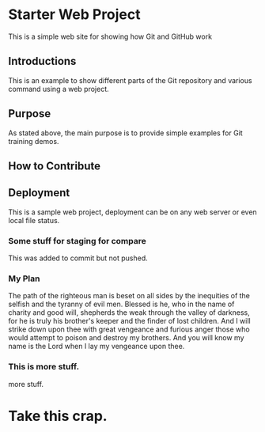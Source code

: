 # Starter Web Project

This is a simple web site for showing how Git and GitHub work

## Introductions
This is an example to show different parts of the Git repository
and various command using a web project.

## Purpose

As stated above, the main purpose is to provide simple examples
for Git training demos.

## How to Contribute

## Deployment
This is a sample web project, deployment can be on any
web server or even local file status.

### Some stuff for staging for compare
This was added to commit but not pushed.

### My Plan
The path of the righteous man is beset on all sides by the inequities of the 
selfish and the tyranny of evil men. 
Blessed is he, who in the name of charity and good will, shepherds the weak 
through the valley of darkness, for he is truly his brother's keeper and the 
finder of lost children.
And I will strike down upon thee with great vengeance and furious anger those 
who would attempt to poison and destroy my brothers. And you will know my name 
is the Lord when I lay my vengeance upon thee.	

### This is more stuff.
more stuff.
# Take this crap.
